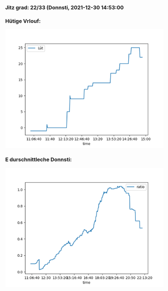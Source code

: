 ### Jitz grad: 22/33 (Donnsti, 2021-12-30 14:53:00

### Hütige Vrlouf:
![Graph](Today.png)

### E durschnittleche Donnsti:
![Graph](Donnsti.png)